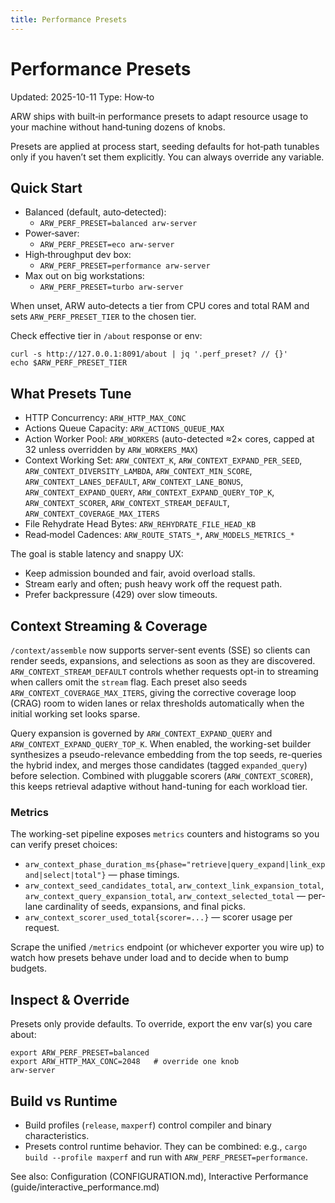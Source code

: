 ```yaml
---
title: Performance Presets
---
```


# Performance Presets
Updated: 2025-10-11
Type: How‑to

ARW ships with built‑in performance presets to adapt resource usage to your machine without hand‑tuning dozens of knobs.

Presets are applied at process start, seeding defaults for hot‑path tunables only if you haven’t set them explicitly. You can always override any variable.

## Quick Start
- Balanced (default, auto‑detected):
  - `ARW_PERF_PRESET=balanced arw-server`
- Power‑saver:
  - `ARW_PERF_PRESET=eco arw-server`
- High‑throughput dev box:
  - `ARW_PERF_PRESET=performance arw-server`
- Max out on big workstations:
  - `ARW_PERF_PRESET=turbo arw-server`

When unset, ARW auto‑detects a tier from CPU cores and total RAM and sets `ARW_PERF_PRESET_TIER` to the chosen tier.

Check effective tier in `/about` response or env:
```
curl -s http://127.0.0.1:8091/about | jq '.perf_preset? // {}'
echo $ARW_PERF_PRESET_TIER
```

## What Presets Tune
- HTTP Concurrency: `ARW_HTTP_MAX_CONC`
- Actions Queue Capacity: `ARW_ACTIONS_QUEUE_MAX`
- Action Worker Pool: `ARW_WORKERS` (auto-detected ≈2× cores, capped at 32 unless overridden by `ARW_WORKERS_MAX`)
- Context Working Set: `ARW_CONTEXT_K`, `ARW_CONTEXT_EXPAND_PER_SEED`, `ARW_CONTEXT_DIVERSITY_LAMBDA`, `ARW_CONTEXT_MIN_SCORE`, `ARW_CONTEXT_LANES_DEFAULT`, `ARW_CONTEXT_LANE_BONUS`, `ARW_CONTEXT_EXPAND_QUERY`, `ARW_CONTEXT_EXPAND_QUERY_TOP_K`, `ARW_CONTEXT_SCORER`, `ARW_CONTEXT_STREAM_DEFAULT`, `ARW_CONTEXT_COVERAGE_MAX_ITERS`
- File Rehydrate Head Bytes: `ARW_REHYDRATE_FILE_HEAD_KB`
- Read‑model Cadences: `ARW_ROUTE_STATS_*`, `ARW_MODELS_METRICS_*`

The goal is stable latency and snappy UX:
- Keep admission bounded and fair, avoid overload stalls.
- Stream early and often; push heavy work off the request path.
- Prefer backpressure (429) over slow timeouts.

## Context Streaming & Coverage

`/context/assemble` now supports server-sent events (SSE) so clients can render seeds, expansions, and selections as soon as they are discovered. `ARW_CONTEXT_STREAM_DEFAULT` controls whether requests opt-in to streaming when callers omit the `stream` flag. Each preset also seeds `ARW_CONTEXT_COVERAGE_MAX_ITERS`, giving the corrective coverage loop (CRAG) room to widen lanes or relax thresholds automatically when the initial working set looks sparse.

Query expansion is governed by `ARW_CONTEXT_EXPAND_QUERY` and `ARW_CONTEXT_EXPAND_QUERY_TOP_K`. When enabled, the working-set builder synthesizes a pseudo-relevance embedding from the top seeds, re-queries the hybrid index, and merges those candidates (tagged `expanded_query`) before selection. Combined with pluggable scorers (`ARW_CONTEXT_SCORER`), this keeps retrieval adaptive without hand-tuning for each workload tier.

### Metrics

The working-set pipeline exposes `metrics` counters and histograms so you can verify preset choices:

- `arw_context_phase_duration_ms{phase="retrieve|query_expand|link_expand|select|total"}` — phase timings.
- `arw_context_seed_candidates_total`, `arw_context_link_expansion_total`, `arw_context_query_expansion_total`, `arw_context_selected_total` — per-lane cardinality of seeds, expansions, and final picks.
- `arw_context_scorer_used_total{scorer=...}` — scorer usage per request.

Scrape the unified `/metrics` endpoint (or whichever exporter you wire up) to watch how presets behave under load and to decide when to bump budgets.

## Inspect & Override
Presets only provide defaults. To override, export the env var(s) you care about:
```
export ARW_PERF_PRESET=balanced
export ARW_HTTP_MAX_CONC=2048   # override one knob
arw-server
```

## Build vs Runtime
- Build profiles (`release`, `maxperf`) control compiler and binary characteristics.
- Presets control runtime behavior. They can be combined: e.g., `cargo build --profile maxperf` and run with `ARW_PERF_PRESET=performance`.

See also: Configuration (CONFIGURATION.md), Interactive Performance (guide/interactive_performance.md)
